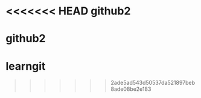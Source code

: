 <<<<<<< HEAD
github2
=======

github2
=======
learngit
========
>>>>>>> 2ade5ad543d50537da521897beb8ade08be2e183
